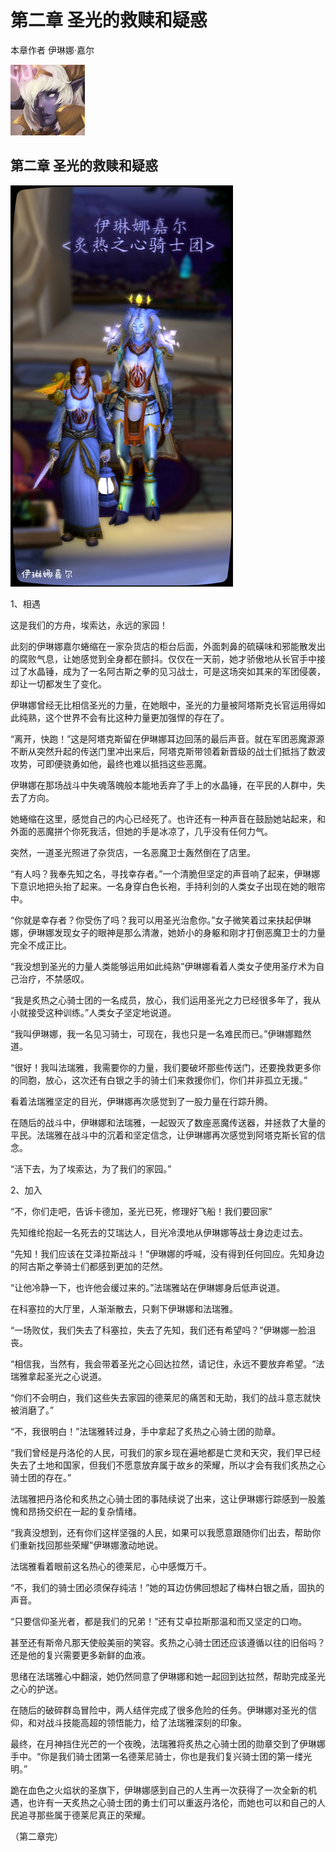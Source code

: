 # 第二章 圣光的救赎和疑惑

本章作者 伊琳娜·嘉尔

![伊琳娜·嘉尔](<../../.gitbook/assets/伊琳娜·嘉尔 (1).jpg>)

## 第二章 圣光的救赎和疑惑

![伊琳娜·嘉尔](../../.gitbook/assets/伊琳娜·嘉尔.jpg)

1、相遇

这是我们的方舟，埃索达，永远的家园！

此刻的伊琳娜嘉尔蜷缩在一家杂货店的柜台后面，外面刺鼻的硫磺味和邪能散发出的腐败气息，让她感觉到全身都在颤抖。仅仅在一天前，她才骄傲地从长官手中接过了水晶锤，成为了一名阿古斯之拳的见习战士，可是这场突如其来的军团侵袭，却让一切都发生了变化。

伊琳娜曾经无比相信圣光的力量，在她眼中，圣光的力量被阿塔斯克长官运用得如此纯熟，这个世界不会有比这种力量更加强悍的存在了。

“离开，快跑！”这是阿塔克斯留在伊琳娜耳边回荡的最后声音。就在军团恶魔源源不断从突然升起的传送门里冲出来后，阿塔克斯带领着新晋级的战士们抵挡了数波攻势，可即便骁勇如他，最终也难以抵挡这些恶魔。

伊琳娜在那场战斗中失魂落魄般本能地丢弃了手上的水晶锤，在平民的人群中，失去了方向。

她蜷缩在这里，感觉自己的内心已经死了。也许还有一种声音在鼓励她站起来，和外面的恶魔拼个你死我活，但她的手是冰凉了，几乎没有任何力气。

突然，一道圣光照进了杂货店，一名恶魔卫士轰然倒在了店里。

“有人吗？我奉先知之名，寻找幸存者。”一个清脆但坚定的声音响了起来，伊琳娜下意识地把头抬了起来。一名身穿白色长袍，手持利剑的人类女子出现在她的眼帘中。

“你就是幸存者？你受伤了吗？我可以用圣光治愈你。”女子微笑着过来扶起伊琳娜，伊琳娜发现女子的眼神是那么清澈，她娇小的身躯和刚才打倒恶魔卫士的力量完全不成正比。

“我没想到圣光的力量人类能够运用如此纯熟”伊琳娜看着人类女子使用圣疗术为自己治疗，不禁感叹。

“我是炙热之心骑士团的一名成员，放心，我们运用圣光之力已经很多年了，我从小就接受这种训练。”人类女子坚定地说道。

“我叫伊琳娜，我一名见习骑士，可现在，我也只是一名难民而已。”伊琳娜黯然道。

“很好！我叫法瑞雅，我需要你的力量，我们要破坏那些传送门，还要挽救更多你的同胞，放心，这次还有白银之手的骑士们来救援你们，你们并非孤立无援。”

看着法瑞雅坚定的目光，伊琳娜再次感觉到了一股力量在行踪升腾。

在随后的战斗中，伊琳娜和法瑞雅，一起毁灭了数座恶魔传送器，并拯救了大量的平民。法瑞雅在战斗中的沉着和坚定信念，让伊琳娜再次感觉到阿塔克斯长官的信念。

“活下去，为了埃索达，为了我们的家园。”

2、加入

“不，你们走吧，告诉卡德加，圣光已死，修理好飞船！我们要回家”

先知维纶抱起一名死去的艾瑞达人，目光冷漠地从伊琳娜等战士身边走过去。

“先知！我们应该在艾泽拉斯战斗！”伊琳娜的呼喊，没有得到任何回应。先知身边的阿古斯之拳骑士们都感到更加的茫然。

“让他冷静一下，也许他会缓过来的。”法瑞雅站在伊琳娜身后低声说道。

在科塞拉的大厅里，人渐渐散去，只剩下伊琳娜和法瑞雅。

“一场败仗，我们失去了科塞拉，失去了先知，我们还有希望吗？”伊琳娜一脸沮丧。

“相信我，当然有，我会带着圣光之心回达拉然，请记住，永远不要放弃希望。“法瑞雅拿起圣光之心说道。

“你们不会明白，我们这些失去家园的德莱尼的痛苦和无助，我们的战斗意志就快被消磨了。”

“不，我很明白！”法瑞雅转过身，手中拿起了炙热之心骑士团的勋章。

“我们曾经是丹洛伦的人民，可我们的家乡现在遍地都是亡灵和天灾，我们早已经失去了土地和国家，但我们不愿意放弃属于故乡的荣耀，所以才会有我们炙热之心骑士团的存在。”

法瑞雅把丹洛伦和炙热之心骑士团的事陆续说了出来，这让伊琳娜行踪感到一股羞愧和昂扬交织在一起的复杂情绪。

“我真没想到，还有你们这样坚强的人民，如果可以我愿意跟随你们出去，帮助你们重新找回那些荣耀”伊琳娜激动地说。

法瑞雅看着眼前这名热心的德莱尼，心中感慨万千。

“不，我们的骑士团必须保存纯洁！”她的耳边仿佛回想起了梅林白银之盾，固执的声音。

“只要信仰圣光者，都是我们的兄弟！”还有艾卓拉斯那温和而又坚定的口吻。

甚至还有斯帝凡那天使般美丽的笑容。炙热之心骑士团还应该遵循以往的旧俗吗？还是他的复兴需要更多新鲜的血液。

思绪在法瑞雅心中翻滚，她仍然同意了伊琳娜和她一起回到达拉然，帮助完成圣光之心的护送。

在随后的破碎群岛冒险中，两人结伴完成了很多危险的任务。伊琳娜对圣光的信仰，和对战斗技能高超的领悟能力，给了法瑞雅深刻的印象。

最终，在月神挡住光芒的一个夜晚，法瑞雅将炙热之心骑士团的勋章交到了伊琳娜手中。“你是我们骑士团第一名德莱尼骑士，你也是我们复兴骑士团的第一缕光明。”

跪在血色之火焰状的圣旗下，伊琳娜感到自己的人生再一次获得了一次全新的机遇，也许有一天炙热之心骑士团的勇士们可以重返丹洛伦，而她也可以和自己的人民追寻那些属于德莱尼真正的荣耀。

（第二章完）
